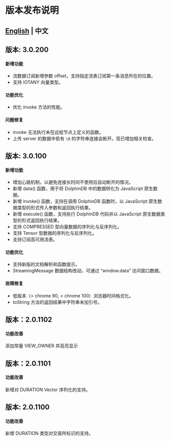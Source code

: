 # 版本发布说明

## [English](./CHANGELOG.md) | 中文

## 版本: 3.0.200
#### 新增功能
- 流数据订阅新增参数 offset，支持指定流表订阅第一条消息所在的位置。 
- 支持 IOTANY 向量类型。

#### 功能优化
- 优化 invoke 方法的性能。

#### 问题修复
- invoke 无法执行未在远程节点上定义的函数。
- 上传 server 的数据中若有 `\0` 的字符串连接会断开。现已增加相关检查。

## 版本: 3.0.100
#### 新增功能
- 增加心跳机制，以避免连接长时间不使用后自动断开的情况。
- 新增 data() 函数，用于将 DolphinDB 中的数据转化为 JavaScript 原生数据。
- 新增 invoke() 函数，支持在调用 DolphinDB 函数时，以 JavaScript 原生数据类型的形式传入参数和返回执行结果。
- 新增 execute() 函数，支持执行 DolphinDB 代码并以 JavaScript 原生数据类型的形式返回执行结果。
- 支持 COMPRESSED 型向量数据的序列化与反序列化。
- 支持 Tensor 型数据的序列化与反序列化。
- 支持订阅高可用流表。

#### 功能优化
- 支持新版的文档解析和函数提示。
- StreamingMessage 数据结构改动，可通过 “window.data” 访问窗口数据。

#### 故障修复
- 低版本（> chrome 90, < chrome 100）浏览器时间格式化。
- toString 方法的返回结果中字符串未加引号。

## 版本：2.0.1102

#### 功能改善

添加常量 VIEW_OWNER 并高亮显示

## 版本：2.0.1101

#### 功能改善

新增对 DURATION Vector 序列化的支持。

## 版本: 2.0.1100

#### 功能改善

新增 DURATION 类型对交易所标识的支持。


